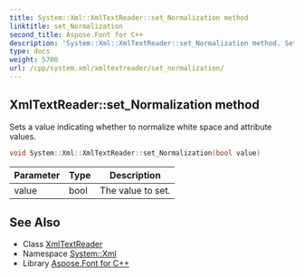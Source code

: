 ```yaml
---
title: System::Xml::XmlTextReader::set_Normalization method
linktitle: set_Normalization
second_title: Aspose.Font for C++
description: 'System::Xml::XmlTextReader::set_Normalization method. Sets a value indicating whether to normalize white space and attribute values in C++.'
type: docs
weight: 5700
url: /cpp/system.xml/xmltextreader/set_normalization/
---
```

## XmlTextReader::set_Normalization method


Sets a value indicating whether to normalize white space and attribute values.

```cpp
void System::Xml::XmlTextReader::set_Normalization(bool value)
```


| Parameter | Type | Description |
| --- | --- | --- |
| value | bool | The value to set. |

## See Also

* Class [XmlTextReader](../)
* Namespace [System::Xml](../../)
* Library [Aspose.Font for C++](../../../)
